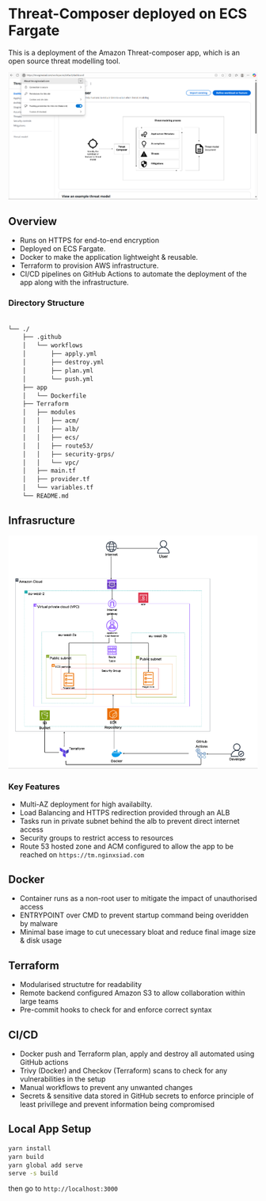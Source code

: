 # Threat-Composer deployed on ECS Fargate

This is a deployment of the Amazon Threat-composer app, which is an open source threat modelling tool.

<div align="center">
    <img src="./images/Screenshot 2025-10-13 175730.png" alt="Diagram" width="600"/>
</div>

## Overview

- Runs on HTTPS for end-to-end encryption
- Deployed on ECS Fargate. 
- Docker to make the application lightweight & reusable. 
- Terraform to provision AWS infrastructure.
- CI/CD pipelines on GitHub Actions to automate the deployment of the app along with the infrastructure.

### Directory Structure

```bash

└── ./
    ├── .github
    │   └── workflows
    │       ├── apply.yml
    │       ├── destroy.yml
    │       ├── plan.yml
    │       └── push.yml
    ├── app
    │   └── Dockerfile
    ├── Terraform
    │   ├── modules
    │   │   ├── acm/
    │   │   ├── alb/
    │   │   ├── ecs/
    │   │   ├── route53/
    │   │   ├── security-grps/
    │   │   └── vpc/
    │   ├── main.tf
    │   ├── provider.tf
    │   └── variables.tf
    └── README.md
```

## Infrasructure

<div align="center">
    <img src="./images/Screenshot 2025-10-20 194319.png" alt="Diagram" width="600"/>
</div>

### Key Features

- Multi-AZ deployment for high availabilty.
- Load Balancing and HTTPS redirection provided through an ALB
- Tasks run in private subnet behind the alb to prevent direct internet access
- Security groups to restrict access to resources
- Route 53 hosted zone and ACM configured to allow the app to be reached on ```https://tm.nginxsiad.com```

## Docker

- Container runs as a non-root user to mitigate the impact of unauthorised access
- ENTRYPOINT over CMD to prevent startup command being overidden by malware
- Minimal base image to cut unecessary bloat and reduce final image size & disk usage

## Terraform 

- Modularised structutre for readability
- Remote backend configured Amazon S3 to allow collaboration within large teams
- Pre-commit hooks to check for and enforce correct syntax

## CI/CD

- Docker push and Terraform plan, apply and destroy all automated using GitHub actions
- Trivy (Docker) and Checkov (Terraform) scans to check for any vulnerabilities in the setup
- Manual workflows to prevent any unwanted changes
- Secrets & sensitive data stored in GitHub secrets to enforce principle of least privillege and prevent information being compromised

## Local App Setup

```bash
yarn install
yarn build
yarn global add serve
serve -s build
```

then go to ```http://localhost:3000```